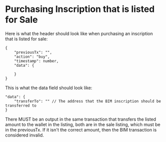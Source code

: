 # Purchasing Inscription that is listed for Sale

Here is what the header should look like when purchasing an inscription that is listed for sale:

```
{
    "previousTx": "",
    "action": "buy",
    "timestamp": number,
    "data": {

    }
}
```

This is what the data field should look like:

```
"data": {
    "transferTo": "" // The address that the BIM inscription should be transferred to
}
```

There MUST be an output in the same transaction that transfers the listed amount to the wallet in the listing, both are in the sale listing, which must be in the previousTx. If it isn't the correct amount, then the BIM transaction is considered invalid.